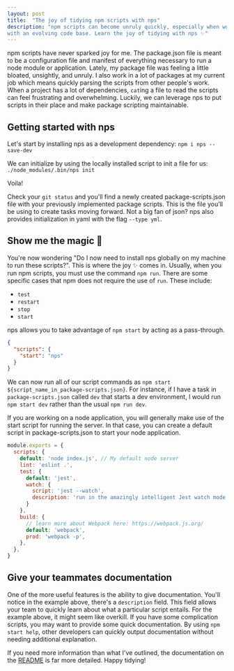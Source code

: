 ```yaml
---
layout: post
title:  "The joy of tidying npm scripts with nps"
description: "npm scripts can become unruly quickly, especially when working
with an evolving code base. Learn the joy of tidying with nps ✨"
---
```


npm scripts have never sparked joy for me. The package.json file is meant to be
a configuration file and manifest of everything necessary to run a node module
or application. Lately, my package file was feeling a little bloated, unsightly,
and unruly. I also work in a lot of packages at my current job which means
quickly parsing the scripts from other people's work. When a project has a lot
of dependencies, `cat`ing a file to read the scripts can feel frustrating and
overwhelming. Luckily, we can leverage nps to put scripts in their place and
make package scripting maintainable.

<!--break-->

## Getting started with nps

Let's start by installing nps as a development dependency:
`npm i nps --save-dev`

We can initialize by using the locally installed script to init a file for us:
`./node_modules/.bin/nps init`

Voila!

Check your `git status` and you'll find a newly created package-scripts.json
file with your previously implemented package scripts. This is the file you'll
be using to create tasks moving forward. Not a big fan of json? nps also
provides initialization in yaml with the flag  `--type yml`.

## Show me the magic 🔮

You're now wondering "Do I now need to install nps globally on my machine to run
these scripts?". This is where the joy ✨ comes in.  Usually, when you run npm
scripts, you must use the command `npm run`. There are some specific cases that
npm does not require the use of `run`. These include:

* `test`
* `restart`
* `stop`
* `start`

nps allows you to take advantage of `npm start` by acting as a pass-through.

```json
{
  "scripts": {
    "start": "nps"
  }
}
```

We can now run all of our script commands as `npm start
${script_name_in_package-scripts.json}`.  For instance, if I have a task in
`package-scripts.json` called `dev` that starts a dev environment, I would run
`npm start dev` rather than the usual `npm run dev`.

If you are working on a node application, you will generally make use of the
start script for running the server. In that case, you can create a default
script in package-scripts.json to start your node application.

```javascript
module.exports = {
  scripts: {
    default: 'node index.js', // My default node server
    lint: 'eslint .',
    test: {
      default: 'jest',
      watch: {
        script: 'jest --watch',
        description: 'run in the amazingly intelligent Jest watch mode'
      }
    },
    build: {
      // learn more about Webpack here: https://webpack.js.org/
      default: 'webpack',
      prod: 'webpack -p',
    },
  },
}
```

## Give your teammates documentation

One of the more useful features is the ability to give documentation. You'll
notice in the example above, there's a `description` field. This field allows
your team to quickly learn about what a particular script entails. For the
example above, it might seem like overkill. If you have some complication
scripts, you may want to provide some quick documentation. By using `npm start
help`, other developers can quickly output documentation without needing
additional explanation.

If you need more information than what I've outlined, the documentation on the
[README](https://www.npmjs.com/package/nps) is far more detailed. Happy tidying!

